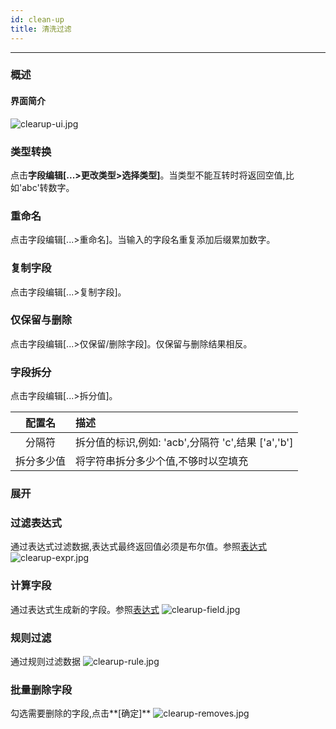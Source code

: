 ```yaml
---
id: clean-up
title: 清洗过滤
---
```


---

### 概述

#### 界面简介

![clearup-ui.jpg](/img/pipeline/transform/clearup-ui.jpg)

### 类型转换
点击**字段编辑[...>更改类型>选择类型]**。当类型不能互转时将返回空值,比如'abc'转数字。

### 重命名
点击字段编辑[...>重命名]。当输入的字段名重复添加后缀累加数字。

### 复制字段
点击字段编辑[...>复制字段]。

### 仅保留与删除
点击字段编辑[...>仅保留/删除字段]。仅保留与删除结果相反。

### 字段拆分
点击字段编辑[...>拆分值]。

| 配置名 | 描述 |
|:---:|:---|
|分隔符|拆分值的标识,例如: 'acb',分隔符 'c',结果 ['a','b']|
|拆分多少值|将字符串拆分多少个值,不够时以空填充|

### 展开


### 过滤表达式
通过表达式过滤数据,表达式最终返回值必须是布尔值。参照[表达式](/expression/expression)
![clearup-expr.jpg](/img/pipeline/transform/clearup-expr.jpg)


### 计算字段
通过表达式生成新的字段。参照[表达式](/expression/expression)
![clearup-field.jpg](/img/pipeline/transform/clearup-field.jpg)

### 规则过滤
通过规则过滤数据
![clearup-rule.jpg](/img/pipeline/transform/clearup-rule.jpg)

### 批量删除字段
勾选需要删除的字段,点击**[确定]**
![clearup-removes.jpg](/img/pipeline/transform/clearup-removes.jpg)